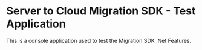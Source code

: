 # Server to Cloud Migration SDK - Test Application
This is a console application used to test the Migration SDK .Net Features.
